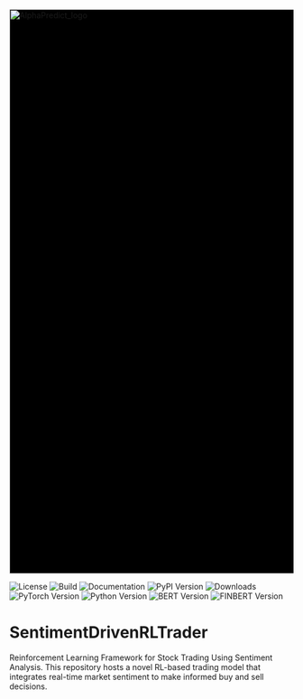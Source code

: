 <div style="background-color: #000000;">
    <img src="https://github.com/stevienovak/Photos-Charts-ML-Projects/blob/main/AlphaPredict%20Logo.png" alt="AlphaPredict_logo" width="1000">
</div>

![License](https://img.shields.io/badge/license-MIT-green)
![Build](https://img.shields.io/badge/build-passing-brightgreen)
![Documentation](https://img.shields.io/badge/docs-failing-red)
![PyPI Version](https://img.shields.io/badge/pypi-v0.3.3-blue)
![Downloads](https://img.shields.io/badge/downloads-100%2Fmonth-brightgreen)
![PyTorch Version](https://img.shields.io/badge/pytorch-1.4%2B-orange)
![Python Version](https://img.shields.io/badge/python-3.7%2B-blue)
![BERT Version](https://img.shields.io/badge/BERT%2B-purple)
![FINBERT Version](https://img.shields.io/badge/FINBERT%2B-indigo)

# SentimentDrivenRLTrader

Reinforcement Learning Framework for Stock Trading Using Sentiment Analysis. This repository hosts a novel RL-based trading model that integrates real-time market sentiment to make informed buy and sell decisions. 


